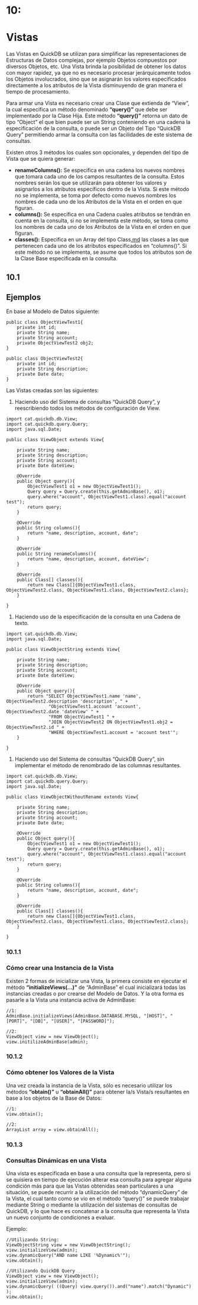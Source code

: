 # 10: #
# Vistas #

Las Vistas en QuickDB se utilizan para simplificar las representaciones de Estructuras de Datos complejas, por ejemplo Objetos compuestos por diversos Objetos, etc.
Una Vista brinda la posibilidad de obtener los datos con mayor rapidez, ya que no es necesario procesar jerárquicamente todos los Objetos involucrados, sino que se asignarán los valores especificados directamente a los atributos de la Vista disminuyendo de gran manera el tiempo de procesamiento.

Para armar una Vista es necesario crear una Clase que extienda de “View”, la cual especifica un método denominado **“query()”**  que debe ser implementado por la Clase Hija.
Este método **“query()”** retorna un dato de tipo “Object” el que bien puede ser un String conteniendo en una cadena la especificación de la consulta, o puede ser un Objeto del Tipo
“QuickDB Query” permitiendo armar la consulta con las facilidades de este sistema de consultas.

Existen otros 3 métodos los cuales son opcionales, y dependen del tipo de Vista que se quiera generar:

  * **renameColumns():** Se especifica en una cadena los nuevos nombres que tomara cada uno de los campos resultantes de la consulta. Estos nombres serán los que se utilizarán para obtener los valores y asignarlos a los atributos específicos dentro de la Vista. Si este método no se implementa, se toma por defecto como nuevos nombres los nombres de cada uno de los Atributos de la Vista en el orden en que figuran.
  * **columns():** Se especifica en una Cadena cuales atributos se tendrán en cuenta en la consulta, si no se implementa este método, se toma como los nombres de cada uno de los Atributos de la Vista en el orden en que figuran.
  * **classes():** Especifica en un Array del tipo Class[.md](.md) las clases a las que pertenecen cada uno de los atributos especificados en “columns()”. Si este método no se implementa, se asume que todos los atributos son de la Clase Base especificada en la consulta.

## 10.1 ##
## Ejemplos ##

En base al Modelo de Datos siguiente:

```
public class ObjectViewTest1{
    private int id;
    private String name;
    private String account;
    private ObjectViewTest2 obj2;
}

public class ObjectViewTest2{
    private int id;
    private String description;
    private Date date;
}
```

Las Vistas creadas son las siguientes:

  1. Haciendo uso del Sistema de consultas “QuickDB Query”, y reescribiendo todos los métodos de configuración de View.
```
import cat.quickdb.db.View;
import cat.quickdb.query.Query;
import java.sql.Date;

public class ViewObject extends View{

    private String name;
    private String description;
    private String account;
    private Date dateView;

    @Override
    public Object query(){
        ObjectViewTest1 o1 = new ObjectViewTest1();
        Query query = Query.create(this.getAdminBase(), o1);
        query.where("account", ObjectViewTest1.class).equal("account test");
        return query;
    }

    @Override
    public String columns(){
        return "name, description, account, date";
    }

    @Override
    public String renameColumns(){
        return "name, description, account, dateView";
    }

    @Override
    public Class[] classes(){
        return new Class[]{ObjectViewTest1.class, ObjectViewTest2.class, ObjectViewTest1.class, ObjectViewTest2.class};
    }

}
```

  1. Haciendo uso de la especificación de la consulta en una Cadena de texto.
```
import cat.quickdb.db.View;
import java.sql.Date;

public class ViewObjectString extends View{

    private String name;
    private String description;
    private String account;
    private Date dateView;

    @Override
    public Object query(){
        return "SELECT ObjectViewTest1.name 'name', ObjectViewTest2.description 'description', " +
                "ObjectViewTest1.account 'account', ObjectViewTest2.date 'dateView' " +
                "FROM ObjectViewTest1 " +
                "JOIN ObjectViewTest2 ON ObjectViewTest1.obj2 = ObjectViewTest2.id " +
                "WHERE ObjectViewTest1.account = 'account test'";
    }

}
```

  1. Haciendo uso del Sistema de consultas “QuickDB Query”, sin implementar el método de renombrado de las columnas resultantes.
```
import cat.quickdb.db.View;
import cat.quickdb.query.Query;
import java.sql.Date;

public class ViewObjectWithoutRename extends View{

    private String name;
    private String description;
    private String account;
    private Date date;

    @Override
    public Object query(){
        ObjectViewTest1 o1 = new ObjectViewTest1();
        Query query = Query.create(this.getAdminBase(), o1);
        query.where("account", ObjectViewTest1.class).equal("account test");
        return query;
    }

    @Override
    public String columns(){
        return "name, description, account, date";
    }

    @Override
    public Class[] classes(){
        return new Class[]{ObjectViewTest1.class, ObjectViewTest2.class, ObjectViewTest1.class, ObjectViewTest2.class};
    }

}
```

### 10.1.1 ###
### Cómo crear una Instancia de la Vista ###
Existen 2 formas de inicializar una Vista, la primera consiste en ejecutar el método **“initializeViews(...)”** de “AdminBase” el cual inicializará todas las instancias creadas o por crearse del Modelo de Datos. Y la otra forma es pasarle a la Vista una instancia activa de AdminBase:

```
//1:
AdminBase.initializeViews(AdminBase.DATABASE.MYSQL, "[HOST]", "[PORT]", "[DB]", "[USER]", "[PASSWORD]");

//2:
ViewObject view = new ViewObject();
view.initilizeAdminBase(admin);
```

### 10.1.2 ###
### Cómo obtener los Valores de la Vista ###
Una vez creada la instancia de la Vista, sólo es necesario utilizar los métodos **“obtain()”** u **“obtainAll()”** para obtener la/s Vista/s resultantes en base a los objetos de la Base de Datos:

```
//1:
view.obtain();

//2:
ArrayList array = view.obtainAll();
```

### 10.1.3 ###
### Consultas Dinámicas en una Vista ###
Una vista es especificada en base a una consulta que la representa, pero si se quisiera en tiempo de ejecución alterar esa consulta para agregar alguna condición más para que las Vistas obtenidas sean particulares a una situación, se puede recurrir a la utilización del método “dynamicQuery” de la Vista, el cual tanto como se vio en el método “query()” se puede trabajar mediante String o mediante la utilización del sistemas de consultas de QuickDB, y lo que hace es concatenar a la consulta que representa la Vista un nuevo conjunto de condiciones a evaluar.

Ejemplo:

```
//Utilizando String:
ViewObjectString view = new ViewObjectString();
view.initializeView(admin);
view.dynamicQuery("AND name LIKE '%Dynamic%'");
view.obtain();

//Utilizando QuickDB Query
ViewObject view = new ViewObject();
view.initializeView(admin);
view.dynamicQuery( ((Query) view.query()).and("name").match("Dynamic") );
view.obtain();
```